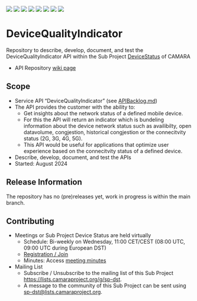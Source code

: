 <a href="https://github.com/camaraproject/DeviceQualityIndicator/commits/" title="Last Commit"><img src="https://img.shields.io/github/last-commit/camaraproject/DeviceQualityIndicator?style=plastic"></a>
<a href="https://github.com/camaraproject/DeviceQualityIndicator/issues" title="Open Issues"><img src="https://img.shields.io/github/issues/camaraproject/DeviceQualityIndicator?style=plastic"></a>
<a href="https://github.com/camaraproject/DeviceQualityIndicator/pulls" title="Open Pull Requests"><img src="https://img.shields.io/github/issues-pr/camaraproject/DeviceQualityIndicator?style=plastic"></a>
<a href="https://github.com/camaraproject/DeviceQualityIndicator/graphs/contributors" title="Contributors"><img src="https://img.shields.io/github/contributors/camaraproject/DeviceQualityIndicator?style=plastic"></a>
<a href="https://github.com/camaraproject/DeviceQualityIndicator" title="Repo Size"><img src="https://img.shields.io/github/repo-size/camaraproject/DeviceQualityIndicator?style=plastic"></a>
<a href="https://github.com/camaraproject/DeviceQualityIndicator/blob/main/LICENSE" title="License"><img src="https://img.shields.io/badge/License-Apache%202.0-green.svg?style=plastic"></a>
<a href="https://github.com/camaraproject/DeviceQualityIndicator/releases/latest" title="Latest Release"><img src="https://img.shields.io/github/release/camaraproject/DeviceQualityIndicator?style=plastic"></a>
<a href="https://github.com/camaraproject/Governance/blob/main/ProjectStructureAndRoles.md" title="Sandbox API Repository"><img src="https://img.shields.io/badge/Sandbox%20API%20Repository-yellow?style=plastic"></a>

# DeviceQualityIndicator

Repository to describe, develop, document, and test the DeviceQualityIndicator API within the Sub Project [DeviceStatus]([https://wiki.camaraproject.org/display/CAM/Sub+Projects](https://wiki.camaraproject.org/x/-QAG)) of CAMARA

* API Repository [wiki page](https://lf-camaraproject.atlassian.net/wiki/x/GQCbBQ)

## Scope

* Service API “DeviceQualityIndicator” (see [APIBacklog.md](https://github.com/camaraproject/APIBacklog/blob/main/documentation/APIbacklog.md))
* The API provides the customer with the ability to:  
  * Get insights about the network status of a defined mobile device.
  * For this the API will return an indicator which is bundeling information about the device network status such as availibilty, open datavolume, congjestion, historical congjestion or the connecitvity status (2G, 3G, 4G, 5G).
  * This API would be useful for applications that optimize user experience based on the connecitvity status of a defined device.
* Describe, develop, document, and test the APIs
* Started: August 2024

## Release Information

The repository has no (pre)releases yet, work in progress is within the main branch.
<!-- Optional: an explicit listing of the latest (pre-)release with additional information, e.g. links to the API definitions -->
<!-- In addition use/uncomment one or multiple the following alternative options when becoming applicable -->
<!-- Pre-releases of this sub project are available in https://github.com/camaraproject/DeviceQualityIndicator/releases -->
<!-- The latest public release is available here: https://github.com/camaraproject/DeviceQualityIndicator/releases/latest -->
<!-- For changes see [CHANGELOG.md](https://github.com/camaraproject/DeviceQualityIndicator/blob/main/CHANGELOG.md) -->

## Contributing
* Meetings or Sub Project Device Status are held virtually 
    * Schedule: Bi-weekly on Wednesday, 11:00 CET/CEST (08:00 UTC, 09:00 UTC during European DST)
    * [Registration / Join]([https://wiki.camaraproject.org/x/TQAG](https://zoom-lfx.platform.linuxfoundation.org/meeting/94783050047?password=c43ff9fd-4c79-468a-9d98-45222dd6343d))
    * Minutes: Access [meeting minutes](https://wiki.camaraproject.org/display/CAM/DeviceStatus+Meeting+Minutes)
* Mailing List
    * Subscribe / Unsubscribe to the mailing list of this Sub Project <https://lists.camaraproject.org/g/sp-dst>.
    * A message to the community of this Sub Project can be sent using <sp-dst@lists.camaraproject.org>.
